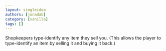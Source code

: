 ```yaml
---
layout: singleidea
authors: [jonadab]
category: [vanilla]
tags: []
---
```

Shopkeepers type-identify any item they sell you. (This allows the player to type-identify an item by selling it and buying it back.)
